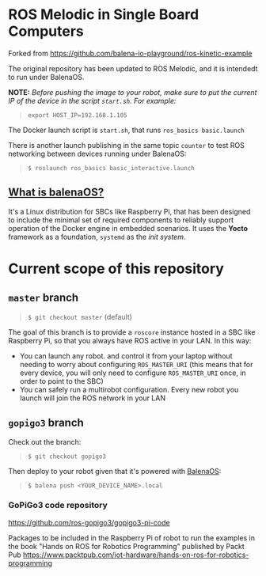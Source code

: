 # ROS Melodic in Single Board Computers
Forked from https://github.com/balena-io-playground/ros-kinetic-example

The original repository has been updated to ROS Melodic, and it is intendedt to run under BalenaOS.

**NOTE:** *Before pushing the image to your robot, make sure to put the current IP of the device in the script `start.sh`. For example:*
>`export HOST_IP=192.168.1.105`

The Docker launch script is `start.sh`, that runs `ros_basics basic.launch`

There is another launch publishing in the same topic `counter` to test ROS networking between devices running under BalenaOS:
>`$ roslaunch ros_basics basic_interactive.launch`

## [What is balenaOS?](https://www.balena.io/os/docs/)
It's a Linux distribution for SBCs like Raspberry Pi, that has been designed to include the minimal set of required components to reliably support operation of the Docker engine in embedded scenarios. It uses the **Yocto** framework as a foundation, `systemd` as the *init system*.

# Current scope of this repository

## `master` branch
>`$ git checkout master` (default)

The goal of this branch is to provide a `roscore` instance hosted in a SBC like Raspberry Pi, so that you always have ROS active in your LAN.
In this way:
- You can launch any robot. and control it from your laptop without needing to worry about configuring `ROS_MASTER_URI` (this means that for every device, you will only need to configure `ROS_MASTER_URI` once, in order to point to the SBC)
- You can safely run a multirobot configuration. Every new robot you launch will join the ROS network in your LAN

## `gopigo3` branch
Check out the branch:
>`$ git checkout gopigo3`

Then deploy to your robot given that it's powered with [BalenaOS](https://www.balena.io/os/docs/raspberrypi4-64/getting-started/):
>`$ balena push <YOUR_DEVICE_NAME>.local`

### GoPiGo3 code repository
https://github.com/ros-gopigo3/gopigo3-pi-code

Packages to be included in the Raspberry Pi of robot to run the examples in the book "Hands on ROS for Robotics Programming" published by Packt Pub https://www.packtpub.com/iot-hardware/hands-on-ros-for-robotics-programming